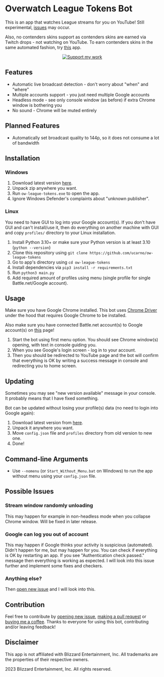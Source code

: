 # Overwatch League Tokens Bot
This is an app that watches League streams for you on YouTube! Still experimental, [issues](#possible-issues) may occur.

Also, no contenders skins support as contenders skins are earned via Twitch drops - not watching on YouTube.
To earn contenders skins in the same automated fashion, try [this](https://github.com/DevilXD/TwitchDropsMiner) app.

<div align="center">

[![Support my work](https://i.imgur.com/NOoWZ8G.png)](https://ko-fi.com/ucarno)

</div>

## Features
* Automatic live broadcast detection - don't worry about "when" and "where"
* Multiple accounts support - you just need multiple Google accounts
* Headless mode - see only console window (as before) if extra Chrome window is bothering you
* No sound - Chrome will be muted entirely

## Planned Features
* Automatically set broadcast quality to 144p, so it does not consume a lot of bandwidth

## Installation
### Windows
1. Download latest version [here](https://github.com/ucarno/ow-league-tokens/releases/latest).
2. Unpack zip anywhere you want.
3. Run `ow-league-tokens.exe` to open the app.
4. Ignore Windows Defender's complaints about "unknown publisher".

### Linux
You need to have GUI to log into your Google account(s). If you don't have GUI and can't install/use it, then
do everything on another machine with GUI and copy `profiles/` directory to your Linux installation.
1. Install Python 3.10+ or make sure your Python version is at least 3.10 (`python --version`)
2. Clone this repository using `git clone https://github.com/ucarno/ow-league-tokens`
3. Go to app's directory using `cd ow-league-tokens`
4. Install dependencies via `pip3 install -r requirements.txt`
5. Run `python3 main.py`
6. Add required amount of profiles using menu (single profile for single Battle.net/Google account).

## Usage
Make sure you have Google Chrome installed.
This bot uses [Chrome Driver](https://github.com/ultrafunkamsterdam/undetected-chromedriver)
under the hood that requires Google Chrome to be installed.

Also make sure you have connected Battle.net account(s) to Google account(s)
on [this](https://www.youtube.com/account_sharing) page!

1. Start the bot using first menu option.
You should see Chrome window(s) opening, with text in console guiding you.
2. When you see Google's login screen - log in to your account.
3. Then you should be redirected to YouTube page and the bot will confirm that everything is OK by writing a success
message in console and redirecting you to home screen.

## Updating
Sometimes you may see "new version available" message in your console. It probably means that I have fixed something.

Bot can be updated without losing your profile(s) data (no need to login into Google again):
1. Download latest version from [here](https://github.com/ucarno/ow-league-tokens/releases/latest).
2. Unpack it anywhere you want.
3. Move `config.json` file and `profiles` directory from old version to new one.
4. Done!

## Command-line Arguments
* Use `--nomenu` (or `Start_Without_Menu.bat` on Windows) to run the app without menu using your `config.json` file.

## Possible Issues
### Stream window randomly unloading
This may happen for example in non-headless mode when you collapse Chrome window.
Will be fixed in later release.

### Google can log you out of account
This may happen if Google thinks your activity is suspicious (automated). Didn't happen for me, but may happen for you.
You can check if everything is OK by restarting an app. If you see "Authentication check passed." message then
everything is working as expected. I will look into this issue further and implement some fixes and checkers.

### Anything else?
Then [open new issue](https://github.com/ucarno/ow-league-tokens/issues/new) and I will look into this.

## Contribution
Feel free to contribute by
[opening new issue](https://github.com/ucarno/ow-league-tokens/issues/new),
[making a pull request](https://github.com/ucarno/ow-league-tokens/pulls) or
[buying me a coffee](https://ko-fi.com/ucarno).
Thanks to everyone for using this bot, contributing and/or leaving feedback!

## Disclaimer
This app is not affiliated with Blizzard Entertainment, Inc. All trademarks are the properties of their respective owners.

2023 Blizzard Entertainment, Inc. All rights reserved.